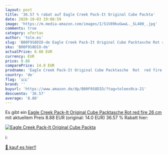 ```yaml
---
layout: post
title: '36.57 % rabat auf Eagle Creek Pack-It Original Cube Packta'
date: 2020-10-03 19:08:59
image: 'https://m.media-amazon.com/images/I/51V89kuGwwL._SL400_.jpg'
comments: true
category: ofertas
author: 'tole.es'
slug: 'B00F9S8DIO-de Eagle Creek Pack-It Original Cube Packtasche Rot red fire...'
sku: 'B00F9S8DIO-de'
actualPrice: 8.88 EUR
currency: EUR
price: 8.88
comparePrice: 14.0 EUR
prodname: 'Eagle Creek Pack-It Original Cube Packtasche  Rot  red fire 26 cm'
country: 'de'
flag: '🇩🇪'
brand: ''
buyurl: 'https://www.amazon.de/dp/B00F9S8DIO/?tag=tolees0ca-21'
descuento: '36.57'
average: '8.88'
---
```


Es gibt ein [Eagle Creek Pack-It Original Cube Packtasche  Rot  red fire 26 cm](https://www.amazon.de/dp/B00F9S8DIO/?tag=tolees0ca-21) mit aktuellem Preis 8.88 EUR (original: 14.0 EUR) 36.57 % Rabatt hier:

[![Eagle Creek Pack-It Original Cube Packta](https://m.media-amazon.com/images/I/51V89kuGwwL._SL400_.jpg)](https://www.amazon.de/dp/B00F9S8DIO/?tag=tolees0ca-21)

ℹ️:


[🛒 kauf es hier!!](https://www.amazon.de/dp/B00F9S8DIO/?tag=tolees0ca-21)
